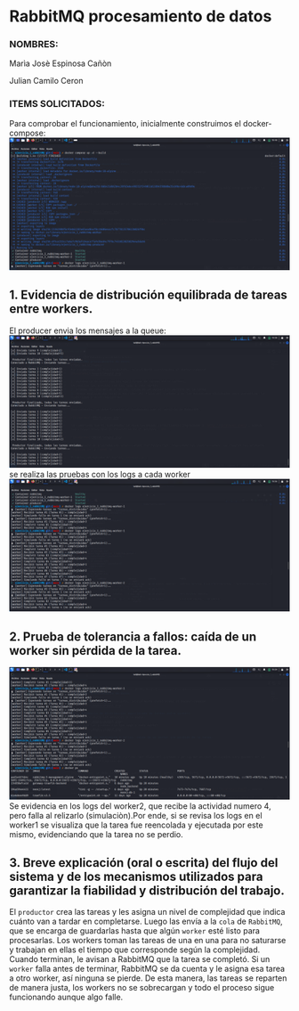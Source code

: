 # RabbitMQ procesamiento de datos
### NOMBRES:
 Marìa Josè Espinosa Cañòn

 Julian Camilo Ceron



### ITEMS SOLICITADOS:

Para comprobar el funcionamiento, inicialmente construimos el docker-compose:
![Diagrama](images/image2.png)

## 1. Evidencia de distribución equilibrada de tareas entre workers.
El producer envia los mensajes a la queue:
![Diagrama](images/image4.png)
se realiza las pruebas con los logs a cada worker
![Diagrama](images/image3.png)

## 2. Prueba de tolerancia a fallos: caída de un worker sin pérdida de la tarea.
![Diagrama](images/image5.png)
Se evidencia en los logs del worker2, que recibe la actividad numero 4, pero falla al relizarlo (simulaciòn).Por ende, si se revisa los logs en el worker1 se visualiza que la tarea fue reencolada y ejecutada por este mismo, evidenciando que la tarea no se perdio.



## 3. Breve explicación (oral o escrita) del flujo del sistema y de los mecanismos utilizados para garantizar la fiabilidad y distribución del trabajo.

El `productor` crea las tareas y les asigna un nivel de complejidad que indica cuánto van a tardar en completarse. Luego las envía a la `cola` de `RabbitMQ`, que se encarga de guardarlas hasta que algún `worker` esté listo para procesarlas. Los workers toman las tareas de una en una para no saturarse y trabajan en ellas el tiempo que corresponde según la complejidad. Cuando terminan, le avisan a RabbitMQ que la tarea se completó. Si un `worker` falla antes de terminar, RabbitMQ se da cuenta y le asigna esa tarea a otro worker, así ninguna se pierde. De esta manera, las tareas se reparten de manera justa, los workers no se sobrecargan y todo el proceso sigue funcionando aunque algo falle.
